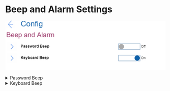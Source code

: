 # Beep and Alarm Settings #
![](./img/beepalarm.png)

<details><summary>Password Beep</summary>
One of 2 possible states for the password beep:

1.	**Off** - no beep sounds. Default.
2.	On - system will make a beep sound when the system is waiting for a power-on, hard disk, or supervisor password.

    **Note**. Different beeps will be sounded when the entered password matches or does not match the configured password.


| WMI Setting name | Values |
|:---|:---|
| PasswordBeep |  |
</details>

<details><summary>Keyboard Beep</summary>
One of 2 possible states for the keyboard beep:

1.	**On** - a beep will sound when unmanageable key combination is pressed. Default.
2.	Off - a beep is disabled.


| WMI Setting name | Values |
|:---|:---|
| KeyboardBeep |  |
</details>